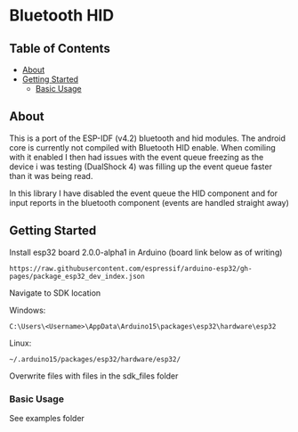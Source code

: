 # Bluetooth HID

## Table of Contents

- [About](#about)
- [Getting Started](#getting-started)
  - [Basic Usage](#basic-usage)

## About

This is a port of the ESP-IDF (v4.2) bluetooth and hid modules. The android core is currently not compiled with Bluetooth HID enable. When comiling with it enabled I then had issues with the event queue freezing as the device i was testing (DualShock 4) was filling up the event queue faster than it was being read.

In this library I have disabled the event queue the HID component and for input reports in the bluetooth component (events are handled straight away)

## Getting Started

Install esp32 board 2.0.0-alpha1 in Arduino (board link below as of writing)

```
https://raw.githubusercontent.com/espressif/arduino-esp32/gh-pages/package_esp32_dev_index.json
```

Navigate to SDK location

Windows:
```
C:\Users\<Username>\AppData\Arduino15\packages\esp32\hardware\esp32
```

Linux:
```
~/.arduino15/packages/esp32/hardware/esp32/
```

Overwrite files with files in the sdk_files folder

### Basic Usage

See examples folder
